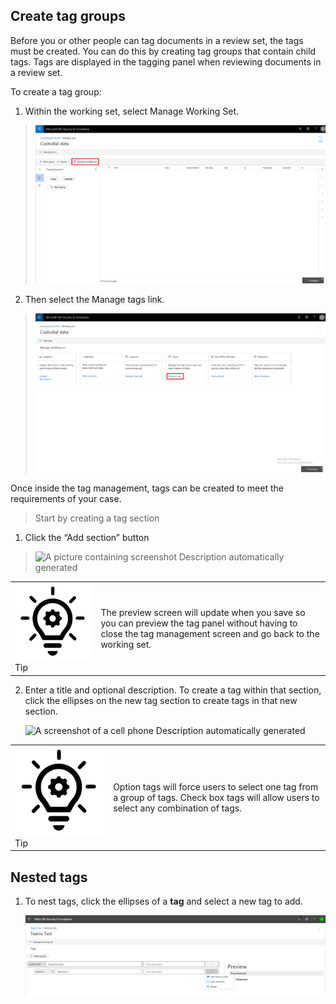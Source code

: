 ## Create tag groups

Before you or other people can tag documents in a review set, the tags must be created. You can do this by creating tag groups that contain child tags. Tags are displayed in the tagging panel when reviewing documents in a review set.

To create a tag group:

1.  Within the working set, select Manage Working Set.

> ![](../media/ED-managews.png)

2.  Then select the Manage tags link.

> ![](../media/ED-managetags.png)

Once inside the tag management, tags can be created to meet the requirements of your case.

> Start by creating a tag section

1.  Click the “Add section” button

> ![A picture containing screenshot
> Description automatically generated](../media/ED-addtagsection.png)

|                                                                                                                             |                                                                                                                                                                 |
| --------------------------------------------------------------------------------------------------------------------------- | --------------------------------------------------------------------------------------------------------------------------------------------------------------- |
| ![](../media/ED-tipicon.png)Tip | The preview screen will update when you save so you can preview the tag panel without having to close the tag management screen and go back to the working set. |

2.  Enter a title and optional description. To create a tag within that section, click the ellipses on the new tag section to create tags in that new section.
    
    ![A screenshot of a cell phone
    Description automatically generated](../media/ED-createtag.png)

|                                                                                                                             |                                                                                                                                         |
| --------------------------------------------------------------------------------------------------------------------------- | --------------------------------------------------------------------------------------------------------------------------------------- |
| ![](../media/ED-tipicon.png)Tip | Option tags will force users to select one tag from a group of tags. Check box tags will allow users to select any combination of tags. |

## Nested tags

1.  To nest tags, click the ellipses of a **tag** and select a new tag to add.
    
    ![](../media/ED-tagnesting.png)

